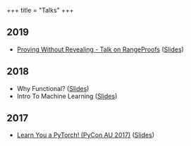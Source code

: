 +++
title = "Talks"
+++

## 2019
- [Proving Without Revealing - Talk on RangeProofs](https://www.youtube.com/watch?v=6--S5xPHGn8) ([Slides](https://docs.google.com/presentation/d/1sZhPXdQMiibuS_jtpPWzV8aTQduMEzHxrcZ4J3eANmY/edit?usp=sharing))

## 2018
- Why Functional? ([Slides](https://docs.google.com/presentation/d/1cqev-Dx4BbudGR1MqI3601WyMnp3ialh6WpP7Q-zzWI/edit?usp=sharing))
- Intro To Machine Learning ([Slides](https://github.com/kendricktan/intro_to_ml))

## 2017
- [Learn You a PyTorch! (PyCon AU 2017)](https://www.youtube.com/watch?v=ICMsWq7c5Z8) ([Slides](https://docs.google.com/presentation/d/1iS7mGT8t0Y-fw9hJnP7M1y4qbb36e-t3o951VMHWJbc/edit?usp=sharing))
